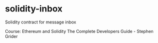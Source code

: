 # solidity-inbox
Solidity contract for message inbox

Course: Ethereum and Solidity The Complete Developers Guide - Stephen Grider
